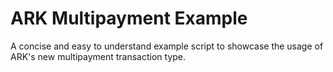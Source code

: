 # ARK Multipayment Example

A concise and easy to understand example script to showcase the usage of ARK's new multipayment transaction type.